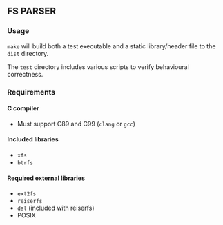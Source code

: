 ## FS PARSER ##
### Usage ###
`make` will build both a test executable and a static library/header file to the `dist` directory.

The `test` directory includes various scripts to verify behavioural correctness.

### Requirements ###

#### C compiler ####
* Must support C89 and C99 (`clang` or `gcc`)

#### Included libraries ####
* `xfs`
* `btrfs`

#### Required external libraries ####
* `ext2fs`
* `reiserfs`
* `dal` (included with reiserfs)
* POSIX
